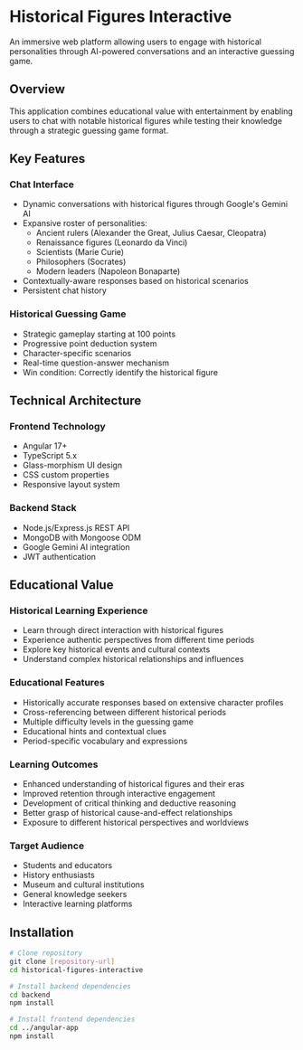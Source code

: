 
# Historical Figures Interactive

An immersive web platform allowing users to engage with historical personalities through AI-powered conversations and an interactive guessing game.

## Overview

This application combines educational value with entertainment by enabling users to chat with notable historical figures while testing their knowledge through a strategic guessing game format.

## Key Features

### Chat Interface
- Dynamic conversations with historical figures through Google's Gemini AI
- Expansive roster of personalities:
  - Ancient rulers (Alexander the Great, Julius Caesar, Cleopatra)
  - Renaissance figures (Leonardo da Vinci)
  - Scientists (Marie Curie)
  - Philosophers (Socrates)
  - Modern leaders (Napoleon Bonaparte)
- Contextually-aware responses based on historical scenarios
- Persistent chat history

### Historical Guessing Game
- Strategic gameplay starting at 100 points
- Progressive point deduction system
- Character-specific scenarios
- Real-time question-answer mechanism
- Win condition: Correctly identify the historical figure

## Technical Architecture

### Frontend Technology
- Angular 17+
- TypeScript 5.x
- Glass-morphism UI design
- CSS custom properties
- Responsive layout system

### Backend Stack
- Node.js/Express.js REST API
- MongoDB with Mongoose ODM
- Google Gemini AI integration
- JWT authentication
## Educational Value

### Historical Learning Experience
- Learn through direct interaction with historical figures
- Experience authentic perspectives from different time periods
- Explore key historical events and cultural contexts
- Understand complex historical relationships and influences

### Educational Features
- Historically accurate responses based on extensive character profiles
- Cross-referencing between different historical periods
- Multiple difficulty levels in the guessing game
- Educational hints and contextual clues
- Period-specific vocabulary and expressions

### Learning Outcomes
- Enhanced understanding of historical figures and their eras
- Improved retention through interactive engagement
- Development of critical thinking and deductive reasoning
- Better grasp of historical cause-and-effect relationships
- Exposure to different historical perspectives and worldviews

### Target Audience
- Students and educators
- History enthusiasts
- Museum and cultural institutions
- General knowledge seekers
- Interactive learning platforms

## Installation

```bash
# Clone repository
git clone [repository-url]
cd historical-figures-interactive

# Install backend dependencies
cd backend
npm install

# Install frontend dependencies
cd ../angular-app
npm install
